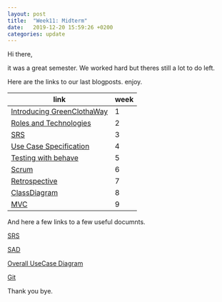 ```yaml
---
layout: post
title:  "Week11: Midterm"
date:   2019-12-20 15:59:26 +0200
categories: update
---
```


Hi there,

it was a great semester. We worked hard but theres still a lot to do left.

Here are the links to our last blogposts. enjoy.

| link | week |
| ---- | ------- |
| [Introducing GreenClothaWay](https://blog.greenclothaway.eu/update/2019/09/30/week1-introducing-greenclothaway) | 1 |
| [Roles and Technologies](https://blog.greenclothaway.eu/update/2019/10/13/week2-roles-and-technologies) | 2 |
| [SRS](https://blog.greenclothaway.eu/update/2019/10/20/week3-software-requirements-specification) | 3 |
| [Use Case Specification](https://blog.greenclothaway.eu/update/2019/10/26/week4-use-case-specification.html) | 4 |
| [Testing with behave](https://blog.greenclothaway.eu/update/2019/11/03/week5-testing-with-behave.html) | 5 |
| [Scrum](https://blog.greenclothaway.eu/update/2019/11/10/week6-scrum.html) | 6 |
| [Retrospective](https://blog.greenclothaway.eu/update/2019/11/13/week7-retrospective.html) | 7 |
| [ClassDiagram](https://blog.greenclothaway.eu/update/2019/11/24/week8-classdiagram.html) | 8 |
| [MVC](https://blog.greenclothaway.eu/update/2019/11/30/week9-mvc.html) | 9 |

And here a few links to a few useful documnts.

[SRS](https://github.com/GreenClothaWay/Website/blob/master/doc/SRS.md)

[SAD](https://github.com/GreenClothaWay/Website/blob/master/doc/SAD.md)

[Overall UseCase Diagram](https://github.com/GreenClothaWay/Website/blob/master/doc/GCW_UML.png)

[Git](https://github.com/GreenClothaWay/Website)

Thank you bye.
